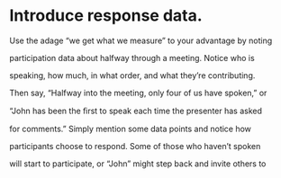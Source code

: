 # Introduce response data.

Use the adage “we get what we measure” to your advantage by noting

participation data about halfway through a meeting. Notice who is

speaking, how much, in what order, and what they’re contributing.

Then say, “Halfway into the meeting, only four of us have spoken,” or

“John has been the ﬁrst to speak each time the presenter has asked

for comments.” Simply mention some data points and notice how

participants choose to respond. Some of those who haven’t spoken

will start to participate, or “John” might step back and invite others to
